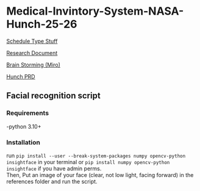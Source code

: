 # Medical-Invintory-System-NASA-Hunch-25-26

[Schedule Type Stuff](https://trello.com/invite/b/68bf3e98c209f280332c74e3/ATTIed1f1ef0679d120b4182488ae0dd97ffDA70C4AB/medical-inventory-system-nasa-hunch)

[Research Document](https://docs.google.com/document/d/1bPDbMDzeHgcyTJU0ENFX7s9UR9npXHJ3vHZIvmdP6Yc/edit?tab=t.0)

[Brain Storming (Miro)](https://miro.com/app/board/uXjVJIvb3LU=/)

[Hunch PRD](https://docs.google.com/document/d/1xbYMEUOa4X8jCOhtI8mB1611vSFbLBnLVmrof_Y4Wvc/edit?usp=sharing)



## Facial recognition script


### Requirements
-python 3.10+

### Installation
run ```pip install --user --break-system-packages numpy opencv-python insightface``` in your terminal or ```pip install numpy opencv-python insightface``` if you have admin perms.  
Then, Put an image of your face (clear, not low light, facing forward) in the references folder and run the script.


